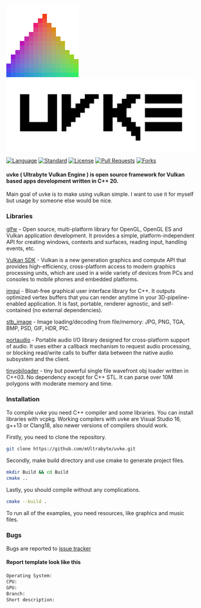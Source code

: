![uvke icon](https://github.com/eUltrabyte/uvke/blob/dev/Resource/Textures/uvke-icon.png?raw=true "uvke icon")
![uvke logo](https://github.com/eUltrabyte/uvke/blob/dev/Resource/Textures/uvke.png?raw=true "uvke logo")

[![Language](https://img.shields.io/badge/language-C++-blue.svg)](https://isocpp.org/)
[![Standard](https://img.shields.io/badge/c%2B%2B-20-blue.svg)](https://en.wikipedia.org/wiki/C%2B%2B#Standardization)
[![License](https://img.shields.io/github/license/eUltrabyte/uvke)](https://github.com/eUltrabyte/uvke/blob/main/LICENSE)
[![Pull Requests](https://img.shields.io/github/issues-pr/eUltrabyte/uvke)](https://github.com/eUltrabyte/uvke/pulls)
[![Forks](https://img.shields.io/github/forks/eUltrabyte/uvke?style=flat)](https://github.com/eUltrabyte/uvke)

#### uvke ( Ultrabyte Vulkan Engine ) is open source framework for Vulkan based apps development written in C++ 20.

Main goal of uvke is to make using vulkan simple. I want to use it for myself but usage by someone else would be nice.

### Libraries
[glfw](https://github.com/glfw/glfw) - Open source, multi-platform library for OpenGL, OpenGL ES and Vulkan application development. It provides a simple, platform-independent API for creating windows, contexts and surfaces, reading input, handling events, etc.

[Vulkan SDK](https://lunarg.com/vulkan-sdk/) - Vulkan is a new generation graphics and compute API that provides high-efficiency, cross-platform access to modern graphics processing units, which are used in a wide variety of devices from PCs and consoles to mobile phones and embedded platforms.

[imgui](https://github.com/ocornut/imgui) - Bloat-free graphical user interface library for C++. It outputs optimized vertex buffers that you can render anytime in your 3D-pipeline-enabled application. It is fast, portable, renderer agnostic, and self-contained (no external dependencies).

[stb_image](https://github.com/nothings/stb/blob/master/stb_image.h) - Image loading/decoding from file/memory: JPG, PNG, TGA, BMP, PSD, GIF, HDR, PIC.

[portaudio](https://github.com/PortAudio/portaudio) - Portable audio I/O library designed for cross-platform support of audio. It uses either a callback mechanism to request audio processing, or blocking read/write calls to buffer data between the native audio subsystem and the client.

[tinyobjloader](https://github.com/tinyobjloader/tinyobjloader/blob/release/tiny_obj_loader.h) - tiny but powerful single file wavefront obj loader written in C++03. No dependency except for C++ STL. It can parse over 10M polygons with moderate memory and time.

### Installation
To compile uvke you need C++ compiler and some libraries. You can install libraries with vcpkg.
Working compilers with uvke are Visual Studio 16, g++13 or Clang18, also newer versions of compilers should work.

Firstly, you need to clone the repository.
```bash
git clone https://github.com/eUltrabyte/uvke.git
```
Secondly, make build directory and use cmake to generate project files.
```bash
mkdir Build && cd Build
cmake ..
```
Lastly, you should compile without any complications.
```bash
cmake --build .
```
To run all of the examples, you need resources, like graphics and music files.

### Bugs
Bugs are reported to [issue tracker](https://github.com/eUltrabyte/uvke/issues)
#### Report template look like this
```
Operating System:
CPU:
GPU:
Branch:
Short description:
```